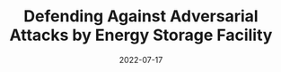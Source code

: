 ---
title: "Defending Against Adversarial Attacks by Energy Storage Facility"
collection: projects
permalink: /projects/2022-07-17-li2022defending
authors: '<b>Jiawei Li</b>, Jianxiao Wang, Lin Chen, Yang Yu'
date: 2022-07-17
venue: 'IEEE Power & Energy Society General Meeting'
venueabbr: 'PES-GM 2022'
paperurl: 'https://arxiv.org/abs/2205.09522'
published: 'y'
---
